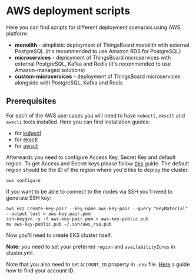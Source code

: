 # AWS deployment scripts

Here you can find scripts for different deployment scenarios using AWS platform:

- **monolith** - simplistic deployment of ThingsBoard monolith with external PostgreSQL (it's recommended to use Amazon RDS for PostgreSQL)
- **microservices** - deployment of ThingsBoard microservices with external PostgreSQL, Kafka and Redis (it's recommended to use Amazon-managed solutions)
- **custom-microservices** - deployment of ThingsBoard microservices alongside with PostgreSQL, Kafka and Redis


## Prerequisites

For each of the AWS use-cases you will need to have `kubectl`, `eksctl` and `awscli` tools installed.
Here you can find installation guides:

- for [kubectl](https://kubernetes.io/docs/tasks/tools/)
- for [eksctl](https://docs.aws.amazon.com/eks/latest/userguide/eksctl.html)
- for [awscli](https://docs.aws.amazon.com/cli/latest/userguide/install-cliv2.html)

Afterwards you need to configure Access Key, Secret Key and default region. 
To get Access and Secret keys please follow [this](https://docs.aws.amazon.com/general/latest/gr/aws-sec-cred-types.html) guide.
The default region should be the ID of the region where you'd like to deploy the cluster.

```
aws configure
```

If you want to be able to connect to the nodes via SSH you'll need to generate SSH key:
```
aws ec2 create-key-pair --key-name aws-key-pair --query "KeyMaterial" --output text > aws-key-pair.pem
ssh-keygen -y -f aws-key-pair.pem > aws-key-public.pub
mv aws-key-public.pub ~/.ssh/aws_rsa.pub
```

Now you'll need to create EKS cluster itself.

**Note:** you need to set your preferred `region` and `availabilityZones` in cluster.yml.

Note that you also need to set `ACCOUNT_ID` property in `.env` file.
[Here](https://docs.aws.amazon.com/IAM/latest/UserGuide/console_account-alias.html#FindingYourAWSId) a guide how to find your account ID.
